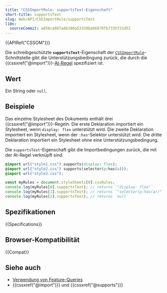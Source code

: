 ```yaml
---
title: "CSSImportRule: supportsText-Eigenschaft"
short-title: supportsText
slug: Web/API/CSSImportRule/supportsText
l10n:
  sourceCommit: a850ca867a8b380a53320bab6870fb7335f22d52
---
```


{{APIRef("CSSOM")}}

Die schreibgeschützte **`supportsText`**-Eigenschaft der [`CSSImportRule`](/de/docs/Web/API/CSSImportRule)-Schnittstelle gibt die Unterstützungsbedingung zurück, die durch die {{cssxref("@import")}}-[At-Regel](/de/docs/Web/CSS/CSS_syntax/At-rule) spezifiziert ist.

## Wert

Ein String oder `null`.

## Beispiele

Das einzelne Stylesheet des Dokuments enthält drei {{cssxref("@import")}}-Regeln. Die erste Deklaration importiert ein Stylesheet, wenn `display: flex` unterstützt wird. Die zweite Deklaration importiert ein Stylesheet, wenn der `:has`-Selektor unterstützt wird. Die dritte Deklaration importiert ein Stylesheet ohne eine Unterstützungsbedingung.

Die `supportsText`-Eigenschaft gibt die Importbedingungen zurück, die mit der At-Regel verknüpft sind.

```css
@import url("style1.css") supports(display: flex);
@import url("style2.css") supports(selector(p:has(a)));
@import url("style3.css");
```

```js
const myRules = document.styleSheets[0].cssRules;
console.log(myRules[0].supportsText); // returns `"display: flex"`
console.log(myRules[1].supportsText); // returns `"selector(p:has(a))"`
console.log(myRules[2].supportsText); // returns `null`
```

## Spezifikationen

{{Specifications}}

## Browser-Kompatibilität

{{Compat}}

## Siehe auch

- [Verwendung von Feature-Queries](/de/docs/Web/CSS/CSS_conditional_rules/Using_feature_queries)
- {{cssxref("@import")}} und {{cssxref("@supports")}}
